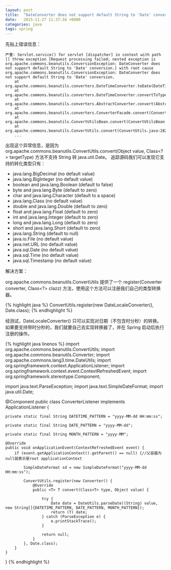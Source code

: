 ```yaml
---
layout: post
title:  "DateConverter does not support default String to 'Date' conversion"
date:   2015-11-27 11:37:16 +0800
categories: java
tags: spring
---
```

先贴上错误信息：

```
严重: Servlet.service() for servlet [dispatcher] in context with path [] threw exception [Request processing failed; nested exception is org.apache.commons.beanutils.ConversionException: DateConverter does not support default String to 'Date' conversion.] with root cause
org.apache.commons.beanutils.ConversionException: DateConverter does not support default String to 'Date' conversion.
	at org.apache.commons.beanutils.converters.DateTimeConverter.toDate(DateTimeConverter.java:474)
	at org.apache.commons.beanutils.converters.DateTimeConverter.convertToType(DateTimeConverter.java:347)
	at org.apache.commons.beanutils.converters.AbstractConverter.convert(AbstractConverter.java:169)
	at org.apache.commons.beanutils.converters.ConverterFacade.convert(ConverterFacade.java:61)
	at org.apache.commons.beanutils.ConvertUtilsBean.convert(ConvertUtilsBean.java:566)
	at org.apache.commons.beanutils.ConvertUtils.convert(ConvertUtils.java:282)
	...
```

<!-- more -->

出现这个异常信息，是因为 org.apache.commons.beanutils.ConvertUtils.convert(Object value, Class<?> targetType) 方法不支持 String 转 java.util.Date。 追踪源码我们可以发现它支持的转化类型只有：

<ul>
 <li>java.lang.BigDecimal (no default value)</li>
 <li>java.lang.BigInteger (no default value)</li>
 <li>boolean and java.lang.Boolean (default to false)</li>
 <li>byte and java.lang.Byte (default to zero)</li>
 <li>char and java.lang.Character (default to a space)</li>
 <li>java.lang.Class (no default value)</li>
 <li>double and java.lang.Double (default to zero)</li>
 <li>float and java.lang.Float (default to zero)</li>
 <li>int and java.lang.Integer (default to zero)</li>
 <li>long and java.lang.Long (default to zero)</li>
 <li>short and java.lang.Short (default to zero)</li>
 <li>java.lang.String (default to null)</li>
 <li>java.io.File (no default value)</li>
 <li>java.net.URL (no default value)</li>
 <li>java.sql.Date (no default value)</li>
 <li>java.sql.Time (no default value)</li>
 <li>java.sql.Timestamp (no default value)</li>
 </ul>

解决方案：

org.apache.commons.beanutils.ConvertUtils 提供了一个 register(Converter converter, Class<?> clazz) 方法，使用这个方法可以注册我们自己的类型转换器。

{% highlight java %}
ConvertUtils.register(new DateLocaleConverter(), Date.class);
{% endhighlight %}

经测试，DateLocaleConverter() 只可以实现对日期（不包含时分秒）的转换。 如果要支持带时分秒的，我们就要自己去实现转换器了，并在 Spring 启动后执行注册的操作。

{% highlight java linenos %}
import org.apache.commons.beanutils.ConvertUtils;
import org.apache.commons.beanutils.Converter;
import org.apache.commons.lang3.time.DateUtils;
import org.springframework.context.ApplicationListener;
import org.springframework.context.event.ContextRefreshedEvent;
import org.springframework.stereotype.Component;

import java.text.ParseException;
import java.text.SimpleDateFormat;
import java.util.Date;

@Component
public class ConverterListener implements ApplicationListener<ContextRefreshedEvent> {

    private static final String DATETIME_PATTERN = "yyyy-MM-dd HH:mm:ss";

    private static final String DATE_PATTERN = "yyyy-MM-dd";

    private static final String MONTH_PATTERN = "yyyy-MM";

    @Override
    public void onApplicationEvent(ContextRefreshedEvent event) {
        if (event.getApplicationContext().getParent() == null) {//父容器为null就表示是root applicationContext

            SimpleDateFormat sd = new SimpleDateFormat("yyyy-MM-dd HH:mm:ss");

            ConvertUtils.register(new Converter() {
                @Override
                public <T> T convert(Class<T> type, Object value) {

                    try {
                        Date date = DateUtils.parseDate((String) value, new String[]{DATETIME_PATTERN, DATE_PATTERN, MONTH_PATTERN});
                        return (T) date;
                    } catch (ParseException e) {
                        e.printStackTrace();
                    }

                    return null;
                }
            }, Date.class);
        }
    }
}
{% endhighlight %}